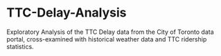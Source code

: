 # TTC-Delay-Analysis
Exploratory Analysis of the TTC Delay data from the City of Toronto data portal, cross-examined with historical weather data and TTC ridership statistics. 
